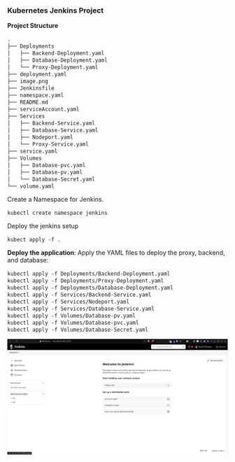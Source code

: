 ### Kubernetes Jenkins Project

**Project Structure**

```
.
├── Deployments
│   ├── Backend-Deployment.yaml
│   ├── Database-Deployment.yaml
│   └── Proxy-Deployment.yaml
├── deployment.yaml
├── image.png
├── Jenkinsfile
├── namespace.yaml
├── README.md
├── serviceAccount.yaml
├── Services
│   ├── Backend-Service.yaml
│   ├── Database-Service.yaml
│   ├── Nodeport.yaml
│   └── Proxy-Service.yaml
├── service.yaml
├── Volumes
│   ├── Database-pvc.yaml
│   ├── Database-pv.yaml
│   └── Database-Secret.yaml
└── volume.yaml
```

Create a Namespace for Jenkins.

```
kubectl create namespace jenkins
```

Deploy the jenkins setup

```
kubect apply -f .
```

**Deploy the application**: Apply the YAML files to deploy the proxy, backend, and database:

```
kubectl apply -f Deployments/Backend-Deployment.yaml
kubectl apply -f Deployments/Proxy-Deployment.yaml
kubectl apply -f Deployments/Database-Deployment.yaml
kubectl apply -f Services/Backend-Service.yaml
kubectl apply -f Services/Nodeport.yaml
kubectl apply -f Services/Database-Service.yaml
kubectl apply -f Volumes/Database-pv.yaml
kubectl apply -f Volumes/Database-pvc.yaml
kubectl apply -f Volumes/Database-Secret.yaml
```

![alt text](image.png)
